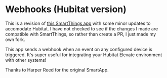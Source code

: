 # Webhooks (Hubitat version)

This is a revision of [this SmartThings app](https://github.com/harperreed/SmartThings-webhook) with some minor updates to accomodate Hubitat. I have not checked to see if the changes I made are compatible with SmartThings, so rather than create a PR, I just made my own fork.

This app sends a webhook when an event on any configured device is triggered. It's super useful for integrating your Hubitat Elevate environment with other systems!

Thanks to Harper Reed for the original SmartApp.
